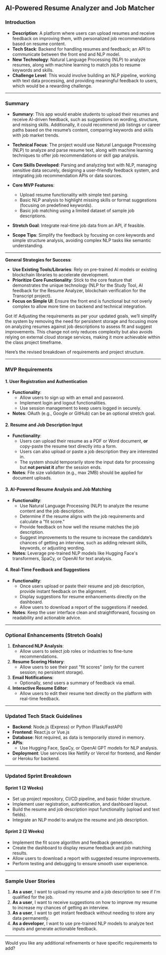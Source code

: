 
## **AI-Powered Resume Analyzer and Job Matcher**
### **Introduction**
   - **Description**: A platform where users can upload resumes and receive feedback on improving them, with personalized job recommendations based on resume content.
   - **Tech Stack**: Backend for handling resumes and feedback; an API to communicate between the front end and NLP model.
   - **New Technology**: Natural Language Processing (NLP) to analyze resumes, along with machine learning to match jobs to resume keywords and skills.
   - **Challenge Level**: This would involve building an NLP pipeline, working with text data processing, and providing meaningful feedback to users, which would be a rewarding challenge.

---

### **Summary**
   - **Summary**: This app would enable students to upload their resumes and receive AI-driven feedback, such as suggestions on wording, structure, and missing skills. Additionally, it could recommend job listings or career paths based on the resume’s content, comparing keywords and skills with job market trends.
   - **Technical Focus**: The project would use Natural Language Processing (NLP) to analyze and parse resume text, along with machine learning techniques to offer job recommendations or skill gap analysis.
   - **Core Skills Developed**: Parsing and analyzing text with NLP, managing sensitive data securely, designing a user-friendly feedback system, and integrating job recommendation APIs or data sources.

   - **Core MVP Features**:
     - Upload resume functionality with simple text parsing.
     - Basic NLP analysis to highlight missing skills or format suggestions (focusing on predefined keywords).
     - Basic job matching using a limited dataset of sample job descriptions.
   - **Stretch Goal**: Integrate real-time job data from an API, if feasible.
   - **Scope Tips**: Simplify the feedback by focusing on core keywords and simple structure analysis, avoiding complex NLP tasks like semantic understanding.

---

**General Strategies for Success**:
- **Use Existing Tools/Libraries**: Rely on pre-trained AI models or existing blockchain libraries to accelerate development.
- **Prioritize Core Functionality**: Stick to the core feature that demonstrates the unique technology (NLP for the Study Tool, AI feedback for the Resume Analyzer, blockchain verification for the Transcript project).
- **Focus on Simple UI**: Ensure the front end is functional but not overly complex to allow more time on backend and technical integration.

Got it! Adjusting the requirements as per your updated goals, we’ll simplify the system by removing the need for persistent storage and focusing more on analyzing resumes against job descriptions to assess fit and suggest improvements. This change not only reduces complexity but also avoids relying on external cloud storage services, making it more achievable within the class project timeframe.

Here’s the revised breakdown of requirements and project structure.

---

### MVP Requirements

#### 1. **User Registration and Authentication**
   - **Functionality**:
     - Allow users to sign up with an email and password.
     - Implement login and logout functionalities.
     - Use session management to keep users logged in securely.
   - **Notes**: OAuth (e.g., Google or GitHub) can be an optional stretch goal.

#### 2. **Resume and Job Description Input**
   - **Functionality**:
     - Users can upload their resume as a PDF or Word document, **or** copy-paste the resume text directly into a form.
     - Users can also upload or paste a job description they are interested in.
     - The system should temporarily store the input data for processing but **not persist it** after the session ends.
   - **Notes**: File size validation (e.g., max 2MB) should be applied for document uploads.

#### 3. **AI-Powered Resume Analysis and Job Matching**
   - **Functionality**:
     - Use Natural Language Processing (NLP) to analyze the resume content and the job description.
     - Determine if the resume aligns with the job requirements and calculate a "fit score."
     - Provide feedback on how well the resume matches the job description.
     - Suggest improvements to the resume to increase the candidate’s chances of getting an interview, such as adding relevant skills, keywords, or adjusting wording.
   - **Notes**: Leverage pre-trained NLP models like Hugging Face's transformers, SpaCy, or OpenAI for text analysis.

#### 4. **Real-Time Feedback and Suggestions**
   - **Functionality**:
     - Once users upload or paste their resume and job description, provide instant feedback on the alignment.
     - Display suggestions for resume enhancements directly on the dashboard.
     - Allow users to download a report of the suggestions if needed.
   - **Notes**: Keep the user interface clean and straightforward, focusing on readability and actionable advice.

---

### Optional Enhancements (Stretch Goals)
1. **Enhanced NLP Analysis**: 
   - Allow users to select job roles or industries to fine-tune recommendations.
2. **Resume Scoring History**:
   - Allow users to see their past "fit scores" (only for the current session; no persistent storage).
3. **Email Notifications**:
   - Optionally, send users a summary of feedback via email.
4. **Interactive Resume Editor**:
   - Allow users to edit their resume text directly on the platform with real-time feedback.

---

### Updated Tech Stack Guidelines
- **Backend**: Node.js (Express) or Python (Flask/FastAPI)
- **Frontend**: React.js or Vue.js
- **Database**: Not required, as data is temporarily stored in memory.
- **APIs**: 
  - Use Hugging Face, SpaCy, or OpenAI GPT models for NLP analysis.
- **Deployment**: Use services like Netlify or Vercel for frontend, and Render or Heroku for backend.

---

### Updated Sprint Breakdown

#### **Sprint 1 (2 Weeks)**
- Set up project repository, CI/CD pipeline, and basic folder structure.
- Implement user registration, authentication, and dashboard layout.
- Build the resume and job description input functionality (upload and text fields).
- Integrate an NLP model to analyze the resume and job description.

#### **Sprint 2 (2 Weeks)**
- Implement the fit score algorithm and feedback generation.
- Create the dashboard to display resume feedback and job matching results.
- Allow users to download a report with suggested resume improvements.
- Perform testing and debugging to ensure smooth user experience.

---

### Sample User Stories

1. **As a user**, I want to upload my resume and a job description to see if I'm qualified for the job.
2. **As a user**, I want to receive suggestions on how to improve my resume to increase my chances of getting an interview.
3. **As a user**, I want to get instant feedback without needing to store any data permanently.
4. **As a developer**, I want to use pre-trained NLP models to analyze text inputs and generate actionable feedback.

---

Would you like any additional refinements or have specific requirements to add?